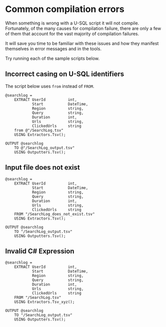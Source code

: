 # Common compilation errors

When something is wrong with a U-SQL script it will not compile. Fortunately, of the many causes for compilation failure, there are only a few of them that account for the vast majority of compilation failures.

It will save you time to be familiar with these issues and how they manifest themselves in error messages and in the tools.

Try running each of the sample scripts below.

## Incorrect casing on U-SQL identifiers

The script below uses `from` instead of `FROM`.

```
@searchlog = 
    EXTRACT UserId          int, 
            Start           DateTime, 
            Region          string, 
            Query           string, 
            Duration        int, 
            Urls            string, 
            ClickedUrls     string
    from @"/SearchLog.tsv"
    USING Extractors.Tsv();

OUTPUT @searchlog 
    TO @"/SearchLog_output.tsv"
    USING Outputters.Tsv();
```

## Input file does not exist

```
@searchlog = 
    EXTRACT UserId          int, 
            Start           DateTime, 
            Region          string, 
            Query           string, 
            Duration        int, 
            Urls            string, 
            ClickedUrls     string
    FROM "/SearchLog_does_not_exist.tsv"
    USING Extractors.Tsv();

OUTPUT @searchlog 
    TO "/SearchLog_output.tsv"
    USING Outputters.Tsv();
```

## Invalid C\# Expression

```
@searchlog = 
    EXTRACT UserId          int, 
            Start           DateTime, 
            Region          string, 
            Query           string, 
            Duration        int, 
            Urls            string, 
            ClickedUrls     string
    FROM "/SearchLog.tsv"
    USING Extractors.Tsv_xyz();

OUTPUT @searchlog 
    TO "/SearchLog_output.tsv"
    USING Outputters.Tsv();
```





